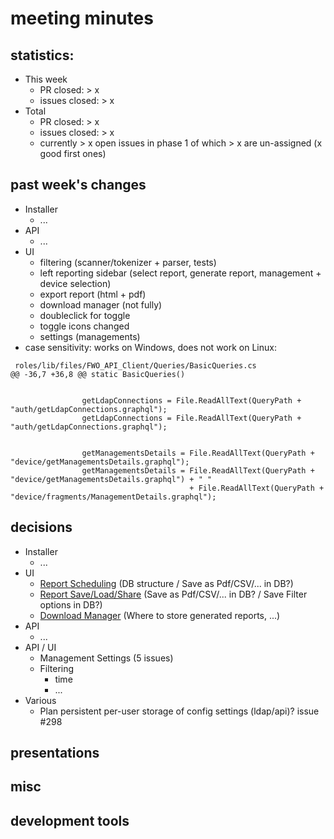 # meeting minutes

## statistics:
- This week
  - PR closed: > x
  - issues closed: > x
- Total
  - PR closed: > x
  - issues closed: > x
  - currently > x open issues in phase 1 of which > x are un-assigned (x good first ones)

## past week's changes
- Installer
  - ...
- API
  - ...
- UI 
  - filtering (scanner/tokenizer + parser, tests)
  - left reporting sidebar (select report, generate report, management + device selection)
  - export report (html + pdf)
  - download manager (not fully)
  - doubleclick for toggle
  - toggle icons changed
  - settings (managements)
- case sensitivity: works on Windows, does not work on Linux:

```
 roles/lib/files/FWO_API_Client/Queries/BasicQueries.cs
@@ -36,7 +36,8 @@ static BasicQueries()


                getLdapConnections = File.ReadAllText(QueryPath + "auth/getLdapConnections.graphql");
                getLdapConnections = File.ReadAllText(QueryPath + "auth/getLdapConnections.graphql");


                getManagementsDetails = File.ReadAllText(QueryPath + "device/getManagementsDetails.graphql");
                getManagementsDetails = File.ReadAllText(QueryPath + "device/getManagementsDetails.graphql") + " " 
                                        + File.ReadAllText(QueryPath + "device/fragments/ManagementDetails.graphql");
```

## decisions
- Installer
  - ...
- UI
  - [Report Scheduling](https://github.com/CactuseSecurity/firewall-orchestrator/issues/270) (DB structure / Save as Pdf/CSV/... in DB?)
  - [Report Save/Load/Share](https://github.com/CactuseSecurity/firewall-orchestrator/issues/335) (Save as Pdf/CSV/... in DB? / Save Filter options in DB?)
  - [Download Manager](https://github.com/CactuseSecurity/firewall-orchestrator/issues/395) (Where to store generated reports, ...)
- API
  - ...
- API / UI
  - Management Settings (5 issues)
  - Filtering
    - time
    - ...
- Various
  - Plan persistent per-user storage of config settings (ldap/api)? issue #298

## presentations

## misc

## development tools
